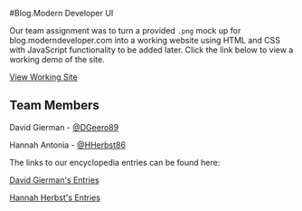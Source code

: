 #Blog.Modern Developer UI

Our team assignment was to turn a provided `.png` mock up for blog.moderndeveloper.com into a working website using HTML and CSS with JavaScript functionality to be added later. Click the link below to view a working demo of the site.

[View Working Site](https://dgeero89.github.io/blog.modern-developer-ui/)

## Team Members
David Gierman - [@DGeero89](https://github.com/DGeero89)

Hannah Antonia - [@HHerbst86](https://github.com/Hherbst86)

The links to our encyclopedia entries can be found here:

[David Gierman's Entries]()

[Hannah Herbst's Entries]()
